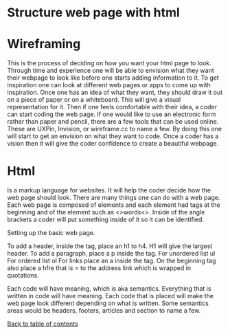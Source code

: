 # Structure web page with html

# Wireframing 

This is the process of deciding on how you want your html page to look. Through time and experience one will be able to envision what they want their webpage to look like before one starts adding information to it. To get inspiration one can look at different web pages or apps to come up with inspiration. Once one has an idea of what they want, they should draw it out on a piece of paper or on a whiteboard. This will give a visual representation for it. Then if one feels comfortable with their idea, a coder can start coding the web page. If one would like to use an electronic form rather than paper and pencil, there are a few tools that can be used online. These are UXPin, Invision, or wireframe.cc to name a few. By doing this one will start to get an envision on what they want to code. Once a coder has a vision then it will give the coder confidence to create a beautiful webpage. 

# Html

Is a markup language for websites. It will help the coder decide how the web page should look. There are many things one can do with a web page. Each web page is composed of elements and each element had tags at the beginning and of the element such as <>words<>. Inside of the angle brackets a coder will put something inside of it so it can be identified.

Setting up the basic web page.
><!DOCTYPE html.>
><html>
>	<head>
>		<meta charset=”utf-8>
>		<title>title of page</title>
>	</head>
>	<body>
>	</body>
></html>

To add a header, inside the tag, place an h1 to h4. H1 will give the largest header.
To add a paragraph, place a p inside the tag.
For unordered list ul
For ordered list ol
For links place an a inside the tag. On the beginning tag also place a hfre that is = to the address link which is wrapped in quotations.

Each code will have meaning, which is aka semantics. Everything that is written in code will have meaning. Each code that is placed will make the web page look different depending on what is written. Some semantics areas would be headers, footers, articles and section to name a few. 

[Back to table of contents](README.md)